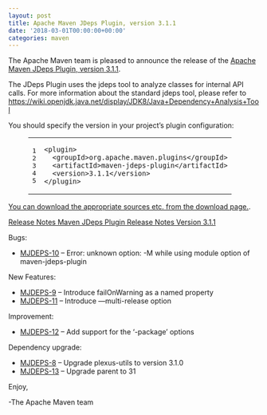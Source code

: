```yaml
---
layout: post
title: Apache Maven JDeps Plugin, version 3.1.1
date: '2018-03-01T00:00:00+00:00'
categories: maven
---
```

<div class="entry-content"><p>The Apache Maven team is pleased to announce the release of the
<a href="http://maven.apache.org/plugins/maven-jdeps-plugin/">Apache Maven JDeps Plugin, version 3.1.1</a>.</p>

<p>The JDeps Plugin uses the jdeps tool to analyze classes for internal API calls.
For more information about the standard jdeps tool, please refer to
<a href="https://wiki.openjdk.java.net/display/JDK8/Java+Dependency+Analysis+Tool">https://wiki.openjdk.java.net/display/JDK8/Java+Dependency+Analysis+Tool</a></p>

<p>You should specify the version in your project&rsquo;s plugin configuration:</p>

<figure class='code'><figcaption><span></span></figcaption><div class="highlight"><table><tr><td class="gutter"><pre class="line-numbers"><span class='line-number'>1</span>
<span class='line-number'>2</span>
<span class='line-number'>3</span>
<span class='line-number'>4</span>
<span class='line-number'>5</span>
</pre></td><td class='code'><pre><code class='xml'><span class='line'><span class="nt">&lt;plugin&gt;</span>
</span><span class='line'>  <span class="nt">&lt;groupId&gt;</span>org.apache.maven.plugins<span class="nt">&lt;/groupId&gt;</span>
</span><span class='line'>  <span class="nt">&lt;artifactId&gt;</span>maven-jdeps-plugin<span class="nt">&lt;/artifactId&gt;</span>
</span><span class='line'>  <span class="nt">&lt;version&gt;</span>3.1.1<span class="nt">&lt;/version&gt;</span>
</span><span class='line'><span class="nt">&lt;/plugin&gt;</span>
</span></code></pre></td></tr></table></div></figure>


<p><a href="http://maven.apache.org/plugins/maven-jdeps-plugin/download.cgi">You can download the appropriate sources etc. from the download page.</a>.</p>

<!-- more -->


<p><a href="https://issues.apache.org/jira/secure/ReleaseNote.jspa?projectId=12319223&amp;version=12341552&amp;styleName=Text">Release Notes Maven JDeps Plugin Release Notes Version 3.1.1</a></p>

<p>Bugs:</p>

<ul>
<li><a href="https://issues.apache.org/jira/browse/MJDEPS-10">MJDEPS-10</a> &ndash; Error: unknown option: -M while using module option of maven-jdeps-plugin</li>
</ul>


<p>New Features:</p>

<ul>
<li><a href="https://issues.apache.org/jira/browse/MJDEPS-9">MJDEPS-9</a> &ndash; Introduce failOnWarning as a named property</li>
<li><a href="https://issues.apache.org/jira/browse/MJDEPS-11">MJDEPS-11</a> &ndash; Introduce &mdash;multi-release option</li>
</ul>


<p>Improvement:</p>

<ul>
<li><a href="https://issues.apache.org/jira/browse/MJDEPS-12">MJDEPS-12</a> &ndash; Add support for the &lsquo;-package&rsquo; options</li>
</ul>


<p>Dependency upgrade:</p>

<ul>
<li><a href="https://issues.apache.org/jira/browse/MJDEPS-8">MJDEPS-8</a> &ndash; Upgrade plexus-utils to version 3.1.0</li>
<li><a href="https://issues.apache.org/jira/browse/MJDEPS-13">MJDEPS-13</a> &ndash; Upgrade parent to 31</li>
</ul>


<p>Enjoy,</p>

<p>-The Apache Maven team</p>
</div>
